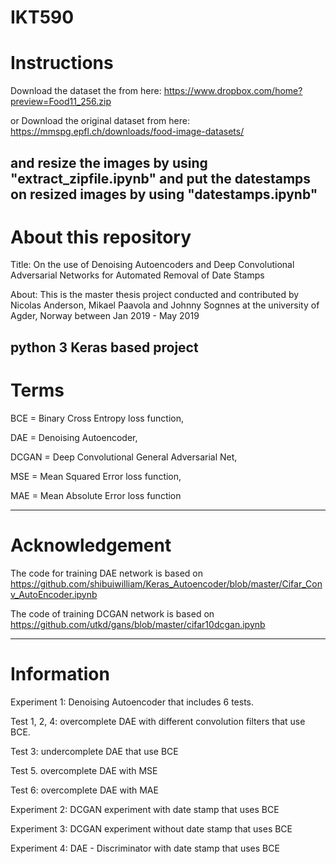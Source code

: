 # IKT590
# Instructions 
Download the dataset the from here: https://www.dropbox.com/home?preview=Food11_256.zip

or Download the original dataset from here: https://mmspg.epfl.ch/downloads/food-image-datasets/

and resize the images by using "extract_zipfile.ipynb" and put the datestamps on 
resized images by using "datestamps.ipynb"
-----------------------------------------------------------------------------------------------------------------------
# About this repository 

Title: On the use of Denoising Autoencoders and Deep Convolutional 
Adversarial Networks for Automated Removal of Date Stamps

About: This is the master thesis project conducted and contributed by Nicolas Anderson, Mikael Paavola and 
Johnny Sognnes at the university of Agder, Norway 
between Jan 2019 - May 2019

python 3 
Keras based project 
-----------------------------------------------------------------------------------------------------------------------
# Terms  
BCE = Binary Cross Entropy loss function, 

DAE = Denoising Autoencoder, 

DCGAN = Deep Convolutional General Adversarial Net,
  
MSE = Mean Squared Error loss function,  

MAE = Mean Absolute Error loss function

-----------------------------------------------------------------------------------------------------------------------
# Acknowledgement 
The code for training DAE network is based on https://github.com/shibuiwilliam/Keras_Autoencoder/blob/master/Cifar_Conv_AutoEncoder.ipynb

The code of training DCGAN network is based on https://github.com/utkd/gans/blob/master/cifar10dcgan.ipynb

-----------------------------------------------------------------------------------------------------------------------
# Information  
Experiment 1: Denoising Autoencoder that includes 6 tests. 

Test 1, 2, 4: overcomplete DAE with different convolution filters that use BCE. 
 
Test 3: undercomplete DAE that use BCE 

Test 5. overcomplete DAE with MSE 

Test 6: overcomplete DAE with MAE 

Experiment 2: DCGAN experiment with date stamp that uses BCE 

Experiment 3: DCGAN experiment without date stamp that uses BCE 

Experiment 4: DAE - Discriminator with date stamp that uses BCE 




